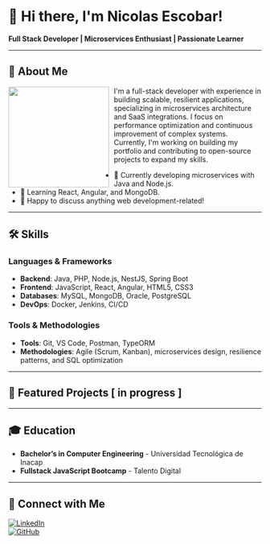 # 👋 Hi there, I'm Nicolas Escobar!

**Full Stack Developer | Microservices Enthusiast | Passionate Learner**

---

## 🚀 About Me
<p align="left">
  <img src="https://media.giphy.com/media/xTiN0CNHgoRf1Ha7CM/giphy.gif?cid=790b7611w0or00wdhncio8k8x1nhncnbihqxd8cta1fc2zn8&ep=v1_gifs_trending&rid=giphy.gif&ct=g" width="200" align="left" style="margin-right: 10px;"/>
  I'm a full-stack developer with experience in building scalable, resilient applications, specializing in microservices architecture and SaaS integrations. I focus on performance optimization and continuous improvement of complex systems. Currently, I'm working on building my portfolio and contributing to open-source projects to expand my skills.
</p>

- 🔭 Currently developing microservices with Java and Node.js.
- 🌱 Learning React, Angular, and MongoDB.
- 💬 Happy to discuss anything web development-related!

---

## 🛠 Skills

### Languages & Frameworks

- **Backend**: Java, PHP, Node.js, NestJS, Spring Boot
- **Frontend**: JavaScript, React, Angular, HTML5, CSS3
- **Databases**: MySQL, MongoDB, Oracle, PostgreSQL
- **DevOps**: Docker, Jenkins, CI/CD

### Tools & Methodologies

- **Tools**: Git, VS Code, Postman, TypeORM
- **Methodologies**: Agile (Scrum, Kanban), microservices design, resilience patterns, and SQL optimization

---

## 📂 Featured Projects [ in progress ] 


---

## 🎓 Education

- **Bachelor’s in Computer Engineering** - Universidad Tecnológica de Inacap
- **Fullstack JavaScript Bootcamp** - Talento Digital

---

## 🤝 Connect with Me

[![LinkedIn](https://img.shields.io/badge/-LinkedIn-0077B5?style=for-the-badge&logo=LinkedIn&logoColor=ffffff)](https://www.linkedin.com/in/nicolás-alejandro-escobar-villegas/)  
[![GitHub](https://img.shields.io/badge/-GitHub-181717?style=for-the-badge&logo=GitHub&logoColor=ffffff)](https://github.com/NicolasAEV)

